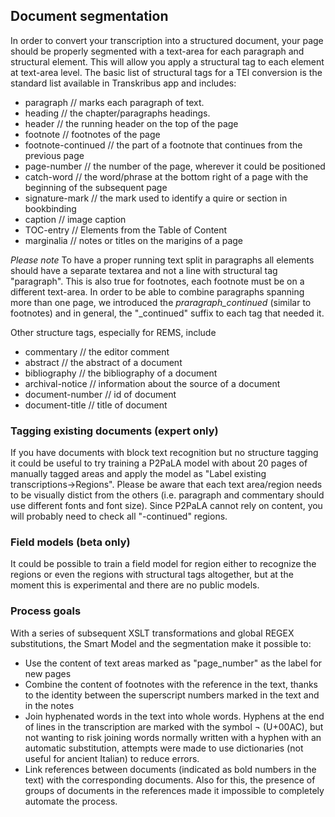 ## Document segmentation

In order to convert your transcription into a structured document, your page should be properly segmented with a text-area for each paragraph and structural element.
This will allow you apply a structural tag to each element at text-area level.
The basic list of structural tags for a TEI conversion is the standard list available in Transkribus app and includes:
- paragraph // marks each paragraph of text. 
- heading // the chapter/paragraphs headings.
- header // the running header on the top of the page
- footnote // footnotes of the page
- footnote-continued // the part of a footnote that continues from the previous page
- page-number // the number of the page, wherever it could be positioned
- catch-word // the word/phrase at the bottom right of a page with the beginning of the subsequent page
- signature-mark // the mark used to identify a quire or section in bookbinding
- caption // image caption
- TOC-entry // Elements from the Table of Content
- marginalia // notes or titles on the marigins of a page

_Please note_
To have a proper running text split in paragraphs all elements should have a separate textarea and not a line with structural tag "paragraph".  This is also true for footnotes, each footnote must be on a different text-area.
In order to be able to combine paragraphs spanning more than one page, we introduced the _praragraph_continued_ (similar to footnotes) and in general, the "_continued" suffix to each tag that needed it.

Other structure tags, especially for REMS, include
- commentary // the editor comment
- abstract // the abstract of a document
- bibliography // the bibliography of a document
- archival-notice // information about the source of a document
- document-number // id of document
- document-title // title of document

### Tagging existing documents (expert only)
If you have documents with block text recognition but no structure tagging it could be useful to try training a P2PaLA model with about 20 pages of manually tagged areas and apply the model as "Label existing transcriptions->Regions".
Please be aware that each text area/region needs to be visually distict from the others (i.e. paragraph and commentary should use different fonts and font size). Since P2PaLA cannot rely on content, you will probably need to check all "-continued" regions.

### Field models (beta only)
It could be possible to train a field model for region either to recognize the regions or even the regions with structural tags altogether, but at the moment this is experimental and there are no public models. 

###  Process goals
With a series of subsequent XSLT transformations and global REGEX substitutions, the Smart Model and the segmentation make it possible to:
- Use the content of text areas marked as "page_number" as the label for new pages
- Combine the content of footnotes with the reference in the text, thanks to the identity between the superscript numbers marked in the text and in the notes
- Join hyphenated words in the text into whole words. Hyphens at the end of lines in the transcription are marked with the symbol ¬ (U+00AC), but not wanting to risk joining words normally written with a hyphen with an automatic substitution, attempts were made to use dictionaries (not useful for ancient Italian) to reduce errors.
- Link references between documents (indicated as bold numbers in the text) with the corresponding documents. Also for this, the presence of groups of documents in the references made it impossible to completely automate the process.



